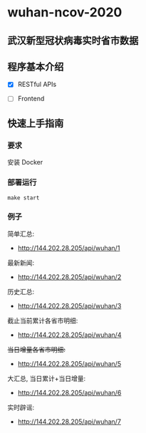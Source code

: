 # wuhan-ncov-2020
## 武汉新型冠状病毒实时省市数据

## 程序基本介绍
- [x] RESTful APIs
- [ ] Frontend


## 快速上手指南
### 要求
安装 Docker

### 部署运行
```
make start
```

### 例子

简单汇总:
  - http://144.202.28.205/api/wuhan/1

最新新闻:
  - http://144.202.28.205/api/wuhan/2
  
历史汇总:
  - http://144.202.28.205/api/wuhan/3
  
截止当前累计各省市明细:
  - http://144.202.28.205/api/wuhan/4
  
~~当日增量各省市明细:~~
  - http://144.202.28.205/api/wuhan/5
  
大汇总, 当日累计+当日增量:
  - http://144.202.28.205/api/wuhan/6

实时辟谣:
  - http://144.202.28.205/api/wuhan/7
